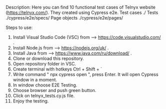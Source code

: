 Description:
Here you can find 10 functional test cases of Telnyx website (https://telnyx.com/). They created using Cypress e2e.
Test cases ./
Tests ./cypress/e2e/specs/
Page objects ./cypress/e2e/pages/

Steps to use:
1. Install Visual Studio Code (VSC) from --> https://code.visualstudio.com/ .
2. Install Node.js from --> https://nodejs.org/uk/ .
3. Install Java from --> https://www.java.com/ru/download/ .
4. Clone or download this repository.
5. Open repository folder in VSC.
6. Create terminal with hotkeys Ctrl + Shift + `
7. Write command " npx cypress open ", press Enter. It will open Cypress window in a moment.
8. In window choose E2E Testing.
9. Choose browser and push green button.
10. Click on telnyx_tests.cy.js file.
11. Enjoy the testing.


